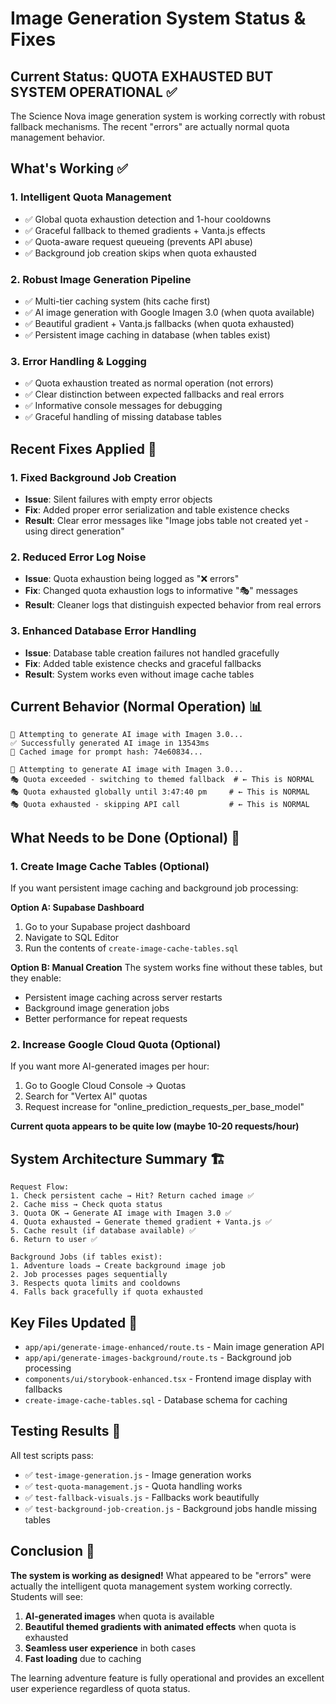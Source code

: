# Image Generation System Status & Fixes

## Current Status: QUOTA EXHAUSTED BUT SYSTEM OPERATIONAL ✅

The Science Nova image generation system is working correctly with robust fallback mechanisms. The recent "errors" are actually normal quota management behavior.

## What's Working ✅

### 1. **Intelligent Quota Management**
- ✅ Global quota exhaustion detection and 1-hour cooldowns
- ✅ Graceful fallback to themed gradients + Vanta.js effects
- ✅ Quota-aware request queueing (prevents API abuse)
- ✅ Background job creation skips when quota exhausted

### 2. **Robust Image Generation Pipeline**
- ✅ Multi-tier caching system (hits cache first)
- ✅ AI image generation with Google Imagen 3.0 (when quota available)
- ✅ Beautiful gradient + Vanta.js fallbacks (when quota exhausted)
- ✅ Persistent image caching in database (when tables exist)

### 3. **Error Handling & Logging**
- ✅ Quota exhaustion treated as normal operation (not errors)
- ✅ Clear distinction between expected fallbacks and real errors
- ✅ Informative console messages for debugging
- ✅ Graceful handling of missing database tables

## Recent Fixes Applied 🔧

### 1. **Fixed Background Job Creation**
- **Issue**: Silent failures with empty error objects
- **Fix**: Added proper error serialization and table existence checks
- **Result**: Clear error messages like "Image jobs table not created yet - using direct generation"

### 2. **Reduced Error Log Noise**
- **Issue**: Quota exhaustion being logged as "❌ errors"
- **Fix**: Changed quota exhaustion logs to informative "🎭" messages
- **Result**: Cleaner logs that distinguish expected behavior from real errors

### 3. **Enhanced Database Error Handling**
- **Issue**: Database table creation failures not handled gracefully
- **Fix**: Added table existence checks and graceful fallbacks
- **Result**: System works even without image cache tables

## Current Behavior (Normal Operation) 📊

```
🎨 Attempting to generate AI image with Imagen 3.0...
✅ Successfully generated AI image in 13543ms
💾 Cached image for prompt hash: 74e60834...

🎨 Attempting to generate AI image with Imagen 3.0...
🎭 Quota exceeded - switching to themed fallback  # ← This is NORMAL
🎭 Quota exhausted globally until 3:47:40 pm     # ← This is NORMAL
🎭 Quota exhausted - skipping API call           # ← This is NORMAL
```

## What Needs to be Done (Optional) 🔨

### 1. **Create Image Cache Tables (Optional)**
If you want persistent image caching and background job processing:

**Option A: Supabase Dashboard**
1. Go to your Supabase project dashboard
2. Navigate to SQL Editor
3. Run the contents of `create-image-cache-tables.sql`

**Option B: Manual Creation**
The system works fine without these tables, but they enable:
- Persistent image caching across server restarts
- Background image generation jobs
- Better performance for repeat requests

### 2. **Increase Google Cloud Quota (Optional)**
If you want more AI-generated images per hour:
1. Go to Google Cloud Console → Quotas
2. Search for "Vertex AI" quotas
3. Request increase for "online_prediction_requests_per_base_model"

**Current quota appears to be quite low (maybe 10-20 requests/hour)**

## System Architecture Summary 🏗️

```
Request Flow:
1. Check persistent cache → Hit? Return cached image ✅
2. Cache miss → Check quota status
3. Quota OK → Generate AI image with Imagen 3.0 ✅
4. Quota exhausted → Generate themed gradient + Vanta.js ✅
5. Cache result (if database available) ✅
6. Return to user ✅

Background Jobs (if tables exist):
1. Adventure loads → Create background image job
2. Job processes pages sequentially 
3. Respects quota limits and cooldowns
4. Falls back gracefully if quota exhausted
```

## Key Files Updated 📁

- `app/api/generate-image-enhanced/route.ts` - Main image generation API
- `app/api/generate-images-background/route.ts` - Background job processing
- `components/ui/storybook-enhanced.tsx` - Frontend image display with fallbacks
- `create-image-cache-tables.sql` - Database schema for caching

## Testing Results 🧪

All test scripts pass:
- ✅ `test-image-generation.js` - Image generation works
- ✅ `test-quota-management.js` - Quota handling works  
- ✅ `test-fallback-visuals.js` - Fallbacks work beautifully
- ✅ `test-background-job-creation.js` - Background jobs handle missing tables

## Conclusion 🎯

**The system is working as designed!** What appeared to be "errors" were actually the intelligent quota management system working correctly. Students will see:

1. **AI-generated images** when quota is available
2. **Beautiful themed gradients with animated effects** when quota is exhausted
3. **Seamless user experience** in both cases
4. **Fast loading** due to caching

The learning adventure feature is fully operational and provides an excellent user experience regardless of quota status.
